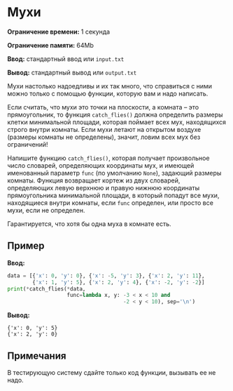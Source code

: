 # Мухи

**Ограничение времени:** 1 секунда

**Ограничение памяти:** 64Mb

**Ввод:** стандартный ввод или `input.txt`

**Вывод:** стандартный вывод или `output.txt`

Мухи настолько надоедливы и их так много, что справиться с ними можно только с помощью функции, которую вам и надо написать.

Если считать, что мухи это точки на плоскости, а комната – это прямоугольник, то функция `catch_flies()` должна определить размеры клетки минимальной площади, которая поймает всех мух, находящихся строго внутри комнаты. Если мухи летают на открытом воздухе (размеры комнаты не определены), значит, ловим всех мух без ограничений!

Напишите функцию `catch_flies()`, которая получает произвольное число словарей, определяющих координаты мух, и имеющей именованный параметр `func` (по умолчанию `None`), задающий размеры комнаты. Функция возвращает кортеж из двух словарей, определяющих левую верхнюю и правую нижнюю координаты прямоугольника минимальной площади, в который попадут все мухи, находящиеся внутри комнаты, если `func` определен, или просто все мухи, если не определен.

Гарантируется, что хотя бы одна муха в комнате есть.

## Пример

**Ввод:**

```python
data = [{'x': 0, 'y': 0}, {'x': -5, 'y': 3}, {'x': 2, 'y': 11},
        {'x': 1, 'y': 5}, {'x': 2, 'y': 4}, {'x': -2, 'y': -2}]
print(*catch_flies(*data,
                   func=lambda x, y: -3 < x < 10 and
                                     -2 < y < 10), sep='\n')
```

**Вывод:**

```
{'x': 0, 'y': 5}
{'x': 2, 'y': 0}
```

## Примечания

В тестирующую систему сдайте только код функции, вызывать ее не надо.